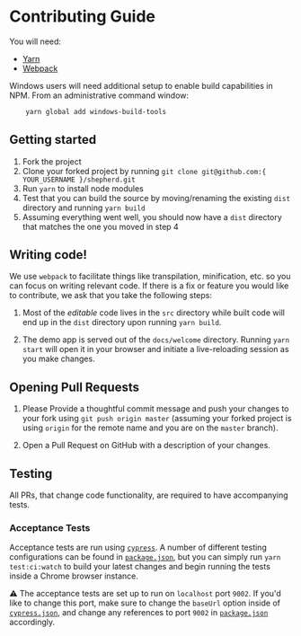 # Contributing Guide

You will need:

- [Yarn](https://yarnpkg.com/)
- [Webpack](https://webpack.js.org/)

Windows users will need additional setup to enable build capabilities in NPM.
From an administrative command window:

```sh
    yarn global add windows-build-tools
```

## Getting started

1. Fork the project
2. Clone your forked project by running `git clone git@github.com:{
   YOUR_USERNAME }/shepherd.git`
3. Run `yarn` to install node modules
4. Test that you can build the source by moving/renaming the existing `dist`
   directory and running `yarn build`
5. Assuming everything went well, you should now have a `dist` directory that
   matches the one you moved in step 4

## Writing code!

We use `webpack` to facilitate things like transpilation, minification, etc. so
you can focus on writing relevant code. If there is a fix or feature you would like
to contribute, we ask that you take the following steps:

1. Most of the _editable_ code lives in the `src` directory while built code
   will end up in the `dist` directory upon running `yarn build`.

2. The demo app is served out of the `docs/welcome` directory. Running `yarn start` will open it in your browser and initiate a live-reloading session as you make changes.


## Opening Pull Requests

1. Please Provide a thoughtful commit message and push your changes to your fork using
   `git push origin master` (assuming your forked project is using `origin` for
   the remote name and you are on the `master` branch).

2. Open a Pull Request on GitHub with a description of your changes.


## Testing

All PRs, that change code functionality, are required to have accompanying tests.

### Acceptance Tests

Acceptance tests are run using [`cypress`](https://github.com/cypress-io/cypress). A number of different testing configurations can be found in [`package.json`](/package.json), but you can simply run `yarn test:ci:watch` to build your latest changes and begin running the tests inside a Chrome browser instance.

⚠️ The acceptance tests are set up to run on `localhost` port `9002`. If you'd like to change this port, make sure to change the `baseUrl` option inside of [`cypress.json`](/cypress.json), and change any references to port `9002` in [`package.json`](/package.json) accordingly.

